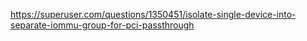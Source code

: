 https://superuser.com/questions/1350451/isolate-single-device-into-separate-iommu-group-for-pci-passthrough
